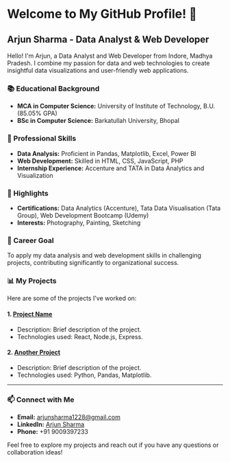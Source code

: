 # Welcome to My GitHub Profile! 👋

## Arjun Sharma - Data Analyst & Web Developer

Hello! I'm Arjun, a Data Analyst and Web Developer from Indore, Madhya Pradesh. I combine my passion for data and web technologies to create insightful data visualizations and user-friendly web applications.

### 📚 Educational Background
- **MCA in Computer Science:** University of Institute of Technology, B.U. (85.05% GPA)
- **BSc in Computer Science:** Barkatullah University, Bhopal

### 💼 Professional Skills
- **Data Analysis:** Proficient in Pandas, Matplotlib, Excel, Power BI
- **Web Development:** Skilled in HTML, CSS, JavaScript, PHP
- **Internship Experience:** Accenture and TATA in Data Analytics and Visualization

### 🌟 Highlights
- **Certifications:** Data Analytics (Accenture), Tata Data Visualisation (Tata Group), Web Development Bootcamp (Udemy)
- **Interests:** Photography, Painting, Sketching

### 🎯 Career Goal
To apply my data analysis and web development skills in challenging projects, contributing significantly to organizational success.

### 📊 My Projects

Here are some of the projects I've worked on:

#### 1. [Project Name](#)
- Description: Brief description of the project.
- Technologies used: React, Node.js, Express.

#### 2. [Another Project](#)
- Description: Brief description of the project.
- Technologies used: Python, Pandas, Matplotlib.

---
### 📫 Connect with Me
- **Email:** [arjunsharma1228@gmail.com](mailto:arjunsharma1228@gmail.com)
- **LinkedIn:** [Arjun Sharma](https://linkedin.com/in/arjunsharma1228)
- **Phone:** +91 9009397233

Feel free to explore my projects and reach out if you have any questions or collaboration ideas!

